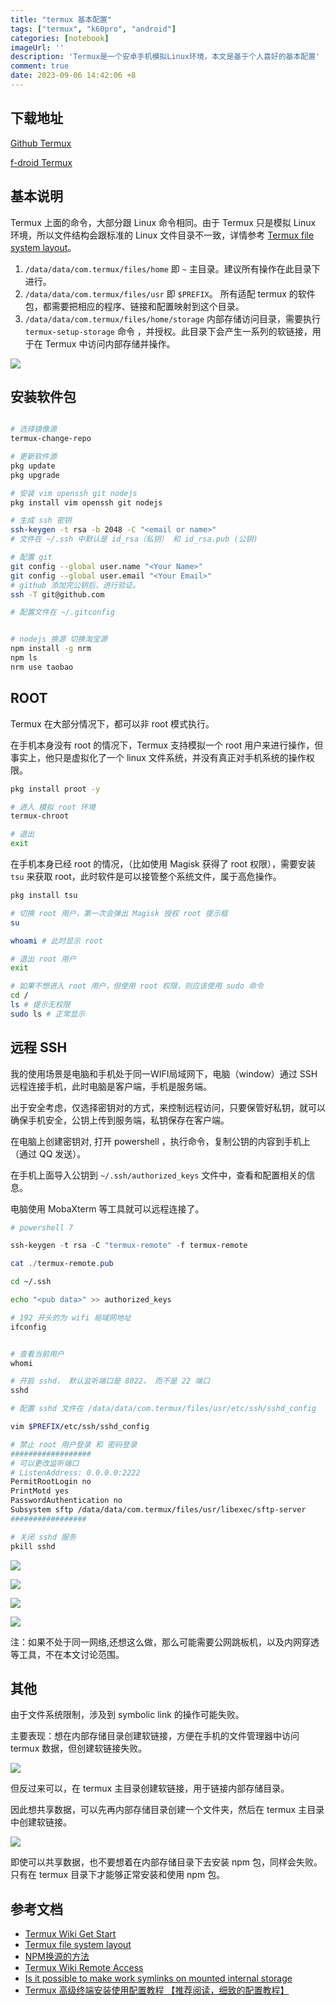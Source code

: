 ```yaml
---
title: "termux 基本配置"
tags: ["termux", "k60pro", "android"]
categories: [notebook]
imageUrl: ''
description: 'Termux是一个安卓手机模拟Linux环境，本文是基于个人喜好的基本配置'
comment: true
date: 2023-09-06 14:42:06 +8
---
```


## 下载地址
[Github Termux](https://github.com/termux/termux-app/releases/tag/v0.118.0)

[f-droid Termux](https://f-droid.org/en/packages/com.termux/)

## 基本说明

Termux 上面的命令，大部分跟 Linux 命令相同。由于 Termux 只是模拟 Linux 环境，所以文件结构会跟标准的 Linux 文件目录不一致，详情参考 [Termux file system layout](https://github.com/termux/termux-packages/wiki/Termux-file-system-layout)。

1. `/data/data/com.termux/files/home` 即 `~` 主目录。建议所有操作在此目录下进行。
2. `/data/data/com.termux/files/usr` 即 `$PREFIX`。 所有适配 termux 的软件包，都需要把相应的程序、链接和配置映射到这个目录。
3. `/data/data/com.termux/files/home/storage` 内部存储访问目录，需要执行 `termux-setup-storage` 命令 ，并授权。此目录下会产生一系列的软链接，用于在 Termux 中访问内部存储并操作。

![](./1.png)



## 安装软件包

```bash

# 选择镜像源
termux-change-repo

# 更新软件源
pkg update
pkg upgrade

# 安装 vim openssh git nodejs
pkg install vim openssh git nodejs

# 生成 ssh 密钥
ssh-keygen -t rsa -b 2048 -C "<email or name>"
# 文件在 ~/.ssh 中默认是 id_rsa（私钥） 和 id_rsa.pub (公钥)

# 配置 git
git config --global user.name "<Your Name>"
git config --global user.email "<Your Email>"
# github 添加完公钥后，进行验证。
ssh -T git@github.com

# 配置文件在 ~/.gitconfig


# nodejs 换源 切换淘宝源
npm install -g nrm
npm ls
nrm use taobao

```

## ROOT

Termux 在大部分情况下，都可以非 root 模式执行。

在手机本身没有 root 的情况下，Termux 支持模拟一个 root 用户来进行操作，但事实上，他只是虚拟化了一个 linux 文件系统，并没有真正对手机系统的操作权限。

```bash
pkg install proot -y

# 进入 模拟 root 环境
termux-chroot

# 退出
exit
```
在手机本身已经 root 的情况，（比如使用 Magisk 获得了 root 权限），需要安装 `tsu` 来获取 root，此时软件是可以接管整个系统文件，属于高危操作。

```bash
pkg install tsu

# 切换 root 用户，第一次会弹出 Magisk 授权 root 提示框
su

whoami # 此时显示 root

# 退出 root 用户
exit

# 如果不想进入 root 用户，但使用 root 权限，则应该使用 sudo 命令
cd /
ls # 提示无权限
sudo ls # 正常显示
```


## 远程 SSH

我的使用场景是电脑和手机处于同一WIFI局域网下，电脑（window）通过 SSH 远程连接手机，此时电脑是客户端，手机是服务端。

出于安全考虑，仅选择密钥对的方式，来控制远程访问，只要保管好私钥，就可以确保手机安全，公钥上传到服务端，私钥保存在客户端。

在电脑上创建密钥对, 打开 powershell ，执行命令，复制公钥的内容到手机上（通过 QQ 发送）。


在手机上面导入公钥到 `~/.ssh/authorized_keys` 文件中，查看和配置相关的信息。

电脑使用 MobaXterm 等工具就可以远程连接了。

```powershell
# powershell 7

ssh-keygen -t rsa -C "termux-remote" -f termux-remote

cat ./termux-remote.pub

```

```bash
cd ~/.ssh

echo "<pub data>" >> authorized_keys

# 192 开头的为 wifi 局域网地址
ifconfig


# 查看当前用户
whomi

# 开启 sshd， 默认监听端口是 8022， 而不是 22 端口
sshd

# 配置 sshd 文件在 /data/data/com.termux/files/usr/etc/ssh/sshd_config

vim $PREFIX/etc/ssh/sshd_config

# 禁止 root 用户登录 和 密码登录
##################
# 可以更改监听端口
# ListenAddress: 0.0.0.0:2222
PermitRootLogin no
PrintMotd yes
PasswordAuthentication no
Subsystem sftp /data/data/com.termux/files/usr/libexec/sftp-server
#################

# 关闭 sshd 服务
pkill sshd
```

![](./2.png)

![](./3.png)

![](./4.png)

![](./5.png)

注：如果不处于同一网络,还想这么做，那么可能需要公网跳板机，以及内网穿透等工具，不在本文讨论范围。

## 其他

由于文件系统限制，涉及到 symbolic link 的操作可能失败。

主要表现：想在内部存储目录创建软链接，方便在手机的文件管理器中访问 termux 数据，但创建软链接失败。

![](./6.png)


但反过来可以，在 termux 主目录创建软链接，用于链接内部存储目录。

因此想共享数据，可以先再内部存储目录创建一个文件夹，然后在 termux 主目录中创建软链接。

![](./7.png)


即使可以共享数据，也不要想着在内部存储目录下去安装 npm 包，同样会失败。只有在 termux 目录下才能够正常安装和使用 npm 包。


##  参考文档

* [Termux Wiki Get Start](https://wiki.termux.com/wiki/Getting_started)
* [Termux file system layout](https://github.com/termux/termux-packages/wiki/Termux-file-system-layout)
* [NPM换源的方法](https://juejin.cn/post/7100751629820887047)
* [Termux Wiki Remote Access](https://wiki.termux.com/wiki/Remote_Access)
* [Is it possible to make work symlinks on mounted internal storage](https://github.com/termux/termux-app/issues/513)
* [Termux 高级终端安装使用配置教程 【推荐阅读，细致的配置教程】](https://www.sqlsec.com/2018/05/termux.html)









